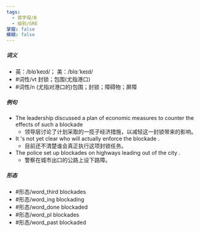 ```yaml
---
tags:
  - 首字母/B
  - 级别/GRE
掌握: false
模糊: false
---
```

##### 词义
- 英：/blɒˈkeɪd/； 美：/blɑːˈkeɪd/
- #词性/vt  封锁；包围(尤指港口)
- #词性/n  (尤指对港口的)包围；封锁；障碍物；屏障
##### 例句
- The leadership discussed a plan of economic measures to counter the effects of such a blockade
	- 领导层讨论了计划采取的一揽子经济措施，以减轻这一封锁带来的影响。
- It 's not yet clear who will actually enforce the blockade .
	- 目前还不清楚谁会真正执行这项封锁任务。
- The police set up blockades on highways leading out of the city .
	- 警察在城市出口的公路上设下路障。
##### 形态
- #形态/word_third blockades
- #形态/word_ing blockading
- #形态/word_done blockaded
- #形态/word_pl blockades
- #形态/word_past blockaded
